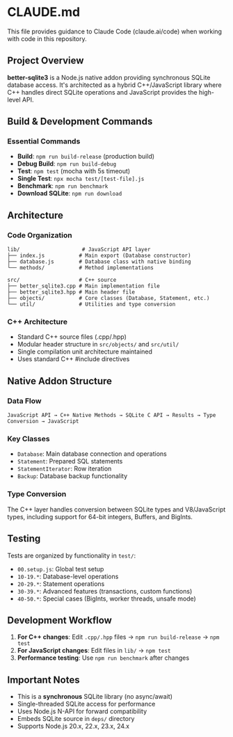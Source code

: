 # CLAUDE.md

This file provides guidance to Claude Code (claude.ai/code) when working with code in this repository.

## Project Overview

**better-sqlite3** is a Node.js native addon providing synchronous SQLite database access. It's architected as a hybrid C++/JavaScript library where C++ handles direct SQLite operations and JavaScript provides the high-level API.

## Build & Development Commands

### Essential Commands
- **Build**: `npm run build-release` (production build)
- **Debug Build**: `npm run build-debug` 
- **Test**: `npm test` (mocha with 5s timeout)
- **Single Test**: `npx mocha test/[test-file].js`
- **Benchmark**: `npm run benchmark`
- **Download SQLite**: `npm run download`

## Architecture

### Code Organization
```
lib/                    # JavaScript API layer
├── index.js           # Main export (Database constructor)
├── database.js        # Database class with native binding
└── methods/           # Method implementations

src/                   # C++ source
├── better_sqlite3.cpp # Main implementation file
├── better_sqlite3.hpp # Main header file
├── objects/           # Core classes (Database, Statement, etc.)
└── util/              # Utilities and type conversion
```

### C++ Architecture
- Standard C++ source files (.cpp/.hpp)
- Modular header structure in `src/objects/` and `src/util/`
- Single compilation unit architecture maintained
- Uses standard C++ #include directives

## Native Addon Structure

### Data Flow
```
JavaScript API → C++ Native Methods → SQLite C API → Results → Type Conversion → JavaScript
```

### Key Classes
- `Database`: Main database connection and operations
- `Statement`: Prepared SQL statements  
- `StatementIterator`: Row iteration
- `Backup`: Database backup functionality

### Type Conversion
The C++ layer handles conversion between SQLite types and V8/JavaScript types, including support for 64-bit integers, Buffers, and BigInts.

## Testing

Tests are organized by functionality in `test/`:
- `00.setup.js`: Global test setup
- `10-19.*`: Database-level operations
- `20-29.*`: Statement operations  
- `30-39.*`: Advanced features (transactions, custom functions)
- `40-50.*`: Special cases (BigInts, worker threads, unsafe mode)

## Development Workflow

1. **For C++ changes**: Edit `.cpp/.hpp` files → `npm run build-release` → `npm test`
2. **For JavaScript changes**: Edit files in `lib/` → `npm test`
3. **Performance testing**: Use `npm run benchmark` after changes

## Important Notes

- This is a **synchronous** SQLite library (no async/await)
- Single-threaded SQLite access for performance
- Uses Node.js N-API for forward compatibility
- Embeds SQLite source in `deps/` directory
- Supports Node.js 20.x, 22.x, 23.x, 24.x